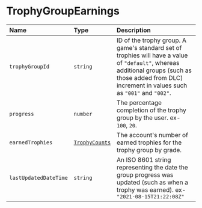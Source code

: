 # TrophyGroupEarnings

| Name                  | Type                                                  | Description                                                                                                                                                                                           |
| :-------------------- | :---------------------------------------------------- | :---------------------------------------------------------------------------------------------------------------------------------------------------------------------------------------------------- |
| `trophyGroupId`       | `string`                                              | ID of the trophy group. A game's standard set of trophies will have a value of `"default"`, whereas additional groups (such as those added from DLC) increment in values such as `"001"` and `"002"`. |
| `progress`            | `number`                                              | The percentage completion of the trophy group by the user. ex- `100`, `20`.                                                                                                                           |
| `earnedTrophies`      | [`TrophyCounts`](/api-docs/data-models/trophy-counts) | The account's number of earned trophies for the trophy group by grade.                                                                                                                                |
| `lastUpdatedDateTime` | `string`                                              | An ISO 8601 string representing the date the group progress was updated (such as when a trophy was earned). ex- `"2021-08-15T21:22:08Z"`                                                              |
